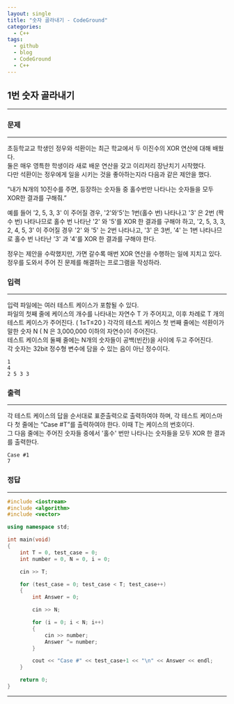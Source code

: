 ```yaml
---
layout: single
title: "숫자 골라내기 - CodeGround"
categories:
  - C++
tags:
  - github
  - blog
  - CodeGround
  - C++
---
```

## 1번 **숫자 골라내기**
---

### 문제
---
초등학교교 학생인 정우와 석환이는 최근 학교에서 두 이진수의 XOR 연산에 대해 배웠다.  
둘은 매우 영특한 학생이라 새로 배운 연산을 갖고 이리저리 장난치기 시작했다.  
다만 석환이는 정우에게 일을 시키는 것을 좋아하는지라 다음과 같은 제안을 했다.  

“내가 N개의 10진수를 주면, 등장하는 숫자들 중 홀수번만 나타나는 숫자들을 모두 XOR한 결과를 구해줘.”  

예를 들어 '2, 5, 3, 3' 이 주어질 경우, '2'와'5'는 1번(홀수 번) 나타나고 '3' 은 2번 (짝수 번) 나타나므로 홀수 번 나타난 '2' 와 '5'를 XOR 한 결과를 구해야 하고, '2, 5, 3, 3, 2, 4, 5, 3' 이 주어질 경우 '2' 와 '5' 는 2번 나타나고, '3' 은 3번, '4' 는 1번 나타나므로 홀수 번 나타난 '3' 과 '4'를 XOR 한 결과를 구해야 한다.  

정우는 제안을 수락했지만, 가면 갈수록 매번 XOR 연산을 수행하는 일에 지치고 있다.  
정우를 도와서 주어 진 문제를 해결하는 프로그램을 작성하라.  

### 입력
---
입력 파일에는 여러 테스트 케이스가 포함될 수 있다.  
파일의 첫째 줄에 케이스의 개수를 나타내는 자연수 T 가 주어지고,
이후 차례로 T 개의 테스트 케이스가 주어진다. ( 1≤T≤20 )
각각의 테스트 케이스 첫 번째 줄에는 석환이가 말한 숫자 N ( N  은 3,000,000 이하의 자연수)이 주어진다.  
테스트 케이스의 둘째 줄에는 N개의 숫자들이 공백(빈칸)을 사이에 두고 주어진다.  
각 숫자는 32bit 정수형 변수에 담을 수 있는 음이 아닌 정수이다.  
```
1
4
2 5 3 3
```

### 출력
---
각 테스트 케이스의 답을 순서대로 표준출력으로 출력하여야 하며,
각 테스트 케이스마다 첫 줄에는  “Case #T”를 출력하여야 한다. 이때 T는 케이스의 번호이다.  
그 다음 줄에는 주어진 숫자들 중에서 '홀수' 번만 나타나는 숫자들을 모두 XOR 한 결과를 출력한다.  
```
Case #1
7
```

### 정답
---
```c++
#include <iostream>
#include <algorithm>
#include <vector>

using namespace std;

int main(void)
{
	int T = 0, test_case = 0;
	int number = 0, N = 0, i = 0;

	cin >> T;

	for (test_case = 0; test_case < T; test_case++)
	{
		int Answer = 0;

		cin >> N;

		for (i = 0; i < N; i++)
		{
			cin >> number;
			Answer ^= number;
		}

		cout << "Case #" << test_case+1 << "\n" << Answer << endl;
	}

	return 0;
}
```
---
